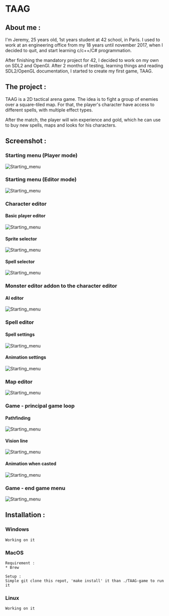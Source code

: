 # TAAG

## About me :

I'm Jeremy, 25 years old, 1st years student at 42 school, in Paris.
I used to work at an engineering office from my 18 years until november 2017, when I decided to quit, and start learning c/c++/C# programmation. 

After finishing the mandatory project for 42, I decided to work on my own on SDL2 and OpenGl. After 2 months of testing, learning things and reading SDL2/OpenGL documentation, I started to create my first game, TAAG.

## The project :

TAAG is a 2D tactical arena game. The idea is to fight a group of enemies over a square-tiled map. For that, the player's character have access to different spells, with multiple effect types.

After the match, the player will win experience and gold, which he can use to buy new spells, maps and looks for his characters.

## Screenshot :

### Starting menu (Player mode)
![Starting_menu](ressources/readme/lobby_user.png)

### Starting menu (Editor mode)
![Starting_menu](ressources/readme/lobby_editor.png)


### Character editor
#### Basic player editor
![Starting_menu](ressources/readme/player_editor_1.png)
#### Sprite selector
![Starting_menu](ressources/readme/player_editor_2.png)
#### Spell selector
![Starting_menu](ressources/readme/player_editor_3.png)

### Monster editor addon to the character editor
#### AI editor
![Starting_menu](ressources/readme/AI_editor.png)

### Spell editor
#### Spell settings
![Starting_menu](ressources/readme/spell_editor.png)
#### Animation settings
![Starting_menu](ressources/readme/animation_settings.png)

### Map editor
![Starting_menu](ressources/readme/map_editor.png)

### Game - principal game loop
#### Pathfinding
![Starting_menu](ressources/readme/pathfinding_algorythmn.png)
#### Vision line
![Starting_menu](ressources/readme/vision_line_algorythmn.png)
#### Animation when casted
![Starting_menu](ressources/readme/animation_display.png)

### Game - end game menu
![Starting_menu](ressources/readme/end_game_menu.png)

## Installation :

### Windows
```
Working on it
```

### MacOS
```
Requirement :
* Brew

Setup :
Simple git clone this repot, 'make install' it than ./TAAG-game to run it
```

### Linux
```
Working on it
```
